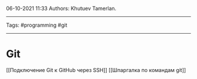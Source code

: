 06-10-2021
11:33
Authors: Khutuev Tamerlan.
***
Tags: #programming #git 
***
# Git 

[[Подключение Git к GitHub через SSH]]
[[Шпаргалка по командам git]]

